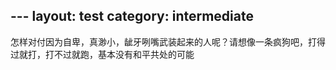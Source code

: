 ﻿﻿---
layout: test
category: intermediate
---
怎样对付因为自卑，真渺小，龇牙咧嘴武装起来的人呢？请想像一条疯狗吧，打得过就打，打不过就跑，基本没有和平共处的可能